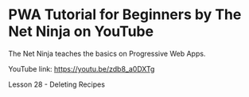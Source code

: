 # PWA Tutorial for Beginners by The Net Ninja on YouTube

The Net Ninja teaches the basics on Progressive Web Apps.

YouTube link: https://youtu.be/zdb8_a0DXTg

Lesson 28 - Deleting Recipes